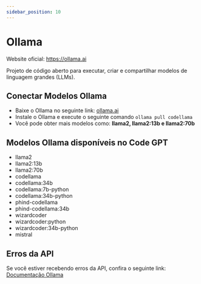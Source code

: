 ```yaml
---
sidebar_position: 10
---
```


# Ollama

Website oficial: https://ollama.ai

Projeto de código aberto para executar, criar e compartilhar modelos de linguagem grandes (LLMs).

## Conectar Modelos Ollama
- Baixe o Ollama no seguinte link: [ollama.ai](https://ollama.ai/)
- Instale o Ollama e execute o seguinte comando ```ollama pull codellama```
- Você pode obter mais modelos como: **llama2, llama2:13b e llama2:70b**

## Modelos Ollama disponíveis no Code GPT
- llama2
- llama2:13b
- llama2:70b
- codellama
- codellama:34b
- codellama:7b-python
- codellama:34b-python
- phind-codellama
- phind-codellama:34b
- wizardcoder
- wizardcoder:python
- wizardcoder:34b-python
- mistral

## Erros da API
Se você estiver recebendo erros da API, confira o seguinte link: [Documentação Ollama](https://ollama.ai/)

